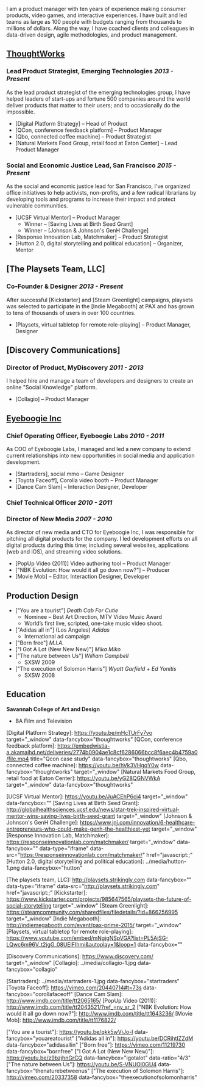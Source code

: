 I am a product manager with ten years of experience making consumer products, video games, and interactive experiences. I have built and led teams as large as 100 people with budgets ranging from thousands to millions of dollars. Along the way, I have coached clients and colleagues in data-driven design, agile methodologies, and product management.

[ThoughtWorks]
--------------
### Lead Product Strategist, Emerging Technologies _2013 - Present_

As the lead product strategist of the emerging technologies group, I have helped leaders of start-ups and fortune 500 companies around the world deliver products that matter to their users; and to occasionally do the impossible.

- [Digital Platform Strategy] – Head of Product
- [QCon, conference feedback platform] – Product Manager
- [Qbo, connected coffee machine] – Product Strategist
- [Natural Markets Food Group, retail food at Eaton Center] – Lead Product Manager


### Social and Economic Justice Lead, San Francisco _2015 - Present_

As the social and economic justice lead for San Francisco, I've organized office initiatives to help activists, non-profits, and a few radical librarians by developing tools and programs to increase their impact and protect vulnerable communities.

- [UCSF Virtual Mentor] – Product Manager
    - Winner – [Saving Lives at Birth Seed Grant]
    - Winner – [Johnson & Johnson's GenH Challenge]
- [Response Innovation Lab, Matchmaker] – Product Strategist
- [Hutton 2.0, digital storytelling and political education] – Organizer, Mentor


[The Playsets Team, LLC]
----------------------
### Co-Founder & Designer _2013 - Present_

After successful [Kickstarter] and [Steam Greenlight] campaigns, playsets was selected to participate in the [Indie Megabooth] at PAX and has grown to tens of thousands of users in over 100 countries.

- [Playsets, virtual tabletop for remote role-playing] – Product Manager, Designer


[Discovery Communications]
--------------------------
### Director of Product, MyDiscovery _2011 - 2013_

I helped hire and manage a team of developers and designers to create an online "Social Knowledge" platform.

- [Collagio] – Product Manager


[Eyeboogie Inc]
---------------
### Chief Operating Officer, Eyeboogie Labs _2010 - 2011_

As COO of Eyeboogie Labs, I managed and led a new company to extend current relationships into new opportunities in social media and application development.

- [Startraders], social mmo – Game Designer
- [Toyota Faceoff], Corolla video booth – Product Manager
- [Dance Cam Slam] – Interaction Designer, Developer


### Chief Technical Officer _2010 - 2011_
### Director of New Media _2007 - 2010_
As director of new media and CTO for Eyeboogie Inc, I was responsible for pitching all digital products for the company.  I led development efforts on all digital products during this time; including several websites, applications (web and iOS), and streaming video solutions.

- [PopUp Video (2011)] Video authoring tool – Product Manager
- ["NBK Evolution: How would it all go down now?"] – Producer
- [Movie Mob] – Editor, Interaction Designer, Developer


Production Design
-----------------
- ["You are a tourist"] _Death Cab For Cutie_
    - Nominee – Best Art Direction, MTV Video Music Award
    - World’s first live, scripted, one-take music video shoot.
- ["Adidas all in"] (Los Angeles) _Adidas_
    - International ad campaign
- ["Born free"] _M.I.A._
- ["I Got A Lot (New New New)"] _Mika Miko_
- ["The nature between Us"] _William Campbell_
    - SXSW 2009
- ["The execution of Solomon Harris"] _Wyatt Garfield + Ed Yonitis_
    - SXSW 2008


Education
---------
**Savannah College of Art and Design**
- BA Film and Television


<!-- Here be dragons -->

[ThoughtWorks]: https://www.thoughtworks.com/about-us
[Digital Platform Strategy]: https://youtu.be/mHcTUrFy7vo target="_window" data-fancybox="thoughtworks"
[QCon, conference feedback platform]: https://embedwistia-a.akamaihd.net/deliveries/2774b0904ae1c8cf6286066bcc8f6aec4b4759a0/file.mp4 title="Qcon case study" data-fancybox="thoughtworks"
[Qbo, connected coffee machine]: https://youtu.be/hVk3VHgqY0w data-fancybox="thoughtworks" target="_window"
[Natural Markets Food Group, retail food at Eaton Center]: https://youtu.be/yG28QGNVWkA target="_window" data-fancybox="thoughtworks"

[UCSF Virtual Mentor]: https://youtu.be/JuACEhP6ci4 target="_window" data-fancybox=""
[Saving Lives at Birth Seed Grant]: http://globalhealthsciences.ucsf.edu/news/star-trek-inspired-virtual-mentor-wins-saving-lives-birth-seed-grant target="_window"
[Johnson & Johnson's GenH Challenge]: https://www.jnj.com/innovation/6-healthcare-entrepreneurs-who-could-make-genh-the-healthiest-yet target="_window"
[Response Innovation Lab, Matchmaker]: https://responseinnovationlab.com/matchmaker/ target="_window" data-fancybox="" data-type="iframe" data-src="https://responseinnovationlab.com/matchmaker/" href="javascript:;"
[Hutton 2.0, digital storytelling and political education]: ../media/hutton-1.png data-fancybox="hutton"

[The playsets team, LLC]: http://playsets.strikingly.com data-fancybox="" data-type="iframe" data-src="http://playsets.strikingly.com" href="javascript:;"
[Kickstarter]: https://www.kickstarter.com/projects/985647565/playsets-the-future-of-social-storytelling target="_window"
[Steam Greenlight]: https://steamcommunity.com/sharedfiles/filedetails/?id=866256995 target="_window"
[Indie Megabooth]: http://indiemegabooth.com/event/pax-prime-2015/ target="_window"
[Playsets, virtual tabletop for remote role-playing]: https://www.youtube.com/embed/mNgjgNSpVGA?list=PL5AjSG-LQwc6m96V_t2jgG_08UElFIhmi&autoplay=1&loop=1 data-fancybox=""

[Discovery Communications]: https://www.discovery.com/ target="_window"
[Collagio]: ../media/collagio-1.jpg data-fancybox="collagio"

[Eyeboogie Inc]: http://www.eyeboogie.com/
[Startraders]: ../media/startraders-1.jpg data-fancybox="startraders"
[Toyota Faceoff]: https://vimeo.com/20440714#t=73s data-fancybox="corollafaceoff"
[Dance Cam Slam]: http://www.imdb.com/title/tt2065165/
[PopUp Video (2011)]: http://www.imdb.com/title/tt2043521/?ref_=nv_sr_2
["NBK Evolution: How would it all go down now?"]: http://www.imdb.com/title/tt1643236/
[Movie Mob]: http://www.imdb.com/title/tt1176822/

["You are a tourist"]: https://youtu.be/qkk5wViJo-I data-fancybox="youareatourist"
["Adidas all in"]: https://youtu.be/DCRihtIZZdM data-fancybox="adidasallin"
["Born free"]: https://vimeo.com/11219730 data-fancybox="bornfree"
["I Got A Lot (New New New)"]: https://youtu.be/z9bzjhnGrCQ data-fancybox="igotalot" data-ratio="4/3"
["The nature between Us"]: https://youtu.be/S-VNUOl0GU4 data-fancybox="thenaturebetweenus"
["The execution of Solomon Harris"]: http://vimeo.com/20337358 data-fancybox="theexecutionofsolomonharris"

